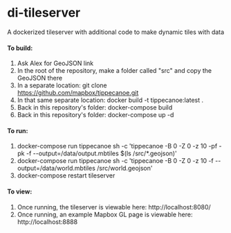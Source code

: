 # di-tileserver
A dockerized tileserver with additional code to make dynamic tiles with data

#### To build:

1. Ask Alex for GeoJSON link
2. In the root of the repository, make a folder called "src" and copy the GeoJSON there
3. In a separate location: git clone https://github.com/mapbox/tippecanoe.git
4. In that same separate location: docker build -t tippecanoe:latest .
5. Back in this repository's folder: docker-compose build
6. Back in this repository's folder: docker-compose up -d

#### To run:

1. docker-compose run tippecanoe sh -c 'tippecanoe -B 0 -Z 0 -z 10 -pf -pk -f --output=/data/output.mbtiles $(ls /src/*.geojson)'
2. docker-compose run tippecanoe sh -c 'tippecanoe -B 0 -Z 0 -z 10 -f --output=/data/world.mbtiles /src/world.geojson'
3. docker-compose restart tileserver

#### To view:
1. Once running, the tileserver is viewable here: http://localhost:8080/
2. Once running, an example Mapbox GL page is viewable here: http://localhost:8888
